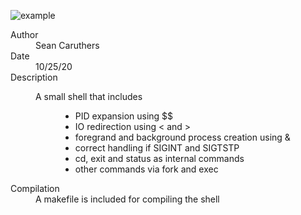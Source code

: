 
![example](https://user-images.githubusercontent.com/20529369/130861721-08f81ea7-4687-4c20-b7f0-46c1b1bc5793.gif)

<dl>
    <dt>Author</dt>
    <dd>Sean Caruthers</dd>
    <dt>Date</dt>
    <dd>10/25/20</dt>
    <dt>Description</dt>
    <dd>
        <dl>
	    <dt>A small shell that includes</dt>
	    <dd>
                  <ul>
			  <li>PID expansion using $$</li>
			  <li>IO redirection using &lt and &gt </li>
			  <li>foregrand and background process creation using & </li>
			  <li>correct handling if SIGINT and SIGTSTP </li>
			  <li>cd, exit and status as internal commands</li>
			  <li>other commands via fork and exec</li>
		  </ul> 
	    </dd>
        </dl>
    </dd>
    <dt>Compilation</dt>
    <dd>A makefile is included for compiling the shell</dd>
</dl>




